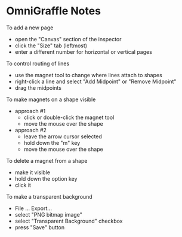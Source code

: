# OmniGraffle Notes

To add a new page
- open the "Canvas" section of the inspector
- click the "Size" tab (leftmost)
- enter a different number for horizontal or vertical pages

To control routing of lines
- use the magnet tool to change where lines attach to shapes
- right-click a line and select "Add Midpoint" or "Remove Midpoint"
- drag the midpoints

To make magnets on a shape visible
- approach #1
  * click or double-click the magnet tool
  * move the mouse over the shape
- approach #2
  - leave the arrow cursor selected
  - hold down the "m" key
  * move the mouse over the shape
  
To delete a magnet from a shape
- make it visible
- hold down the option key
- click it

To make a transparent background
- File ... Export...
- select "PNG bitmap image"
- select "Transparent Background" checkbox
- press "Save" button
